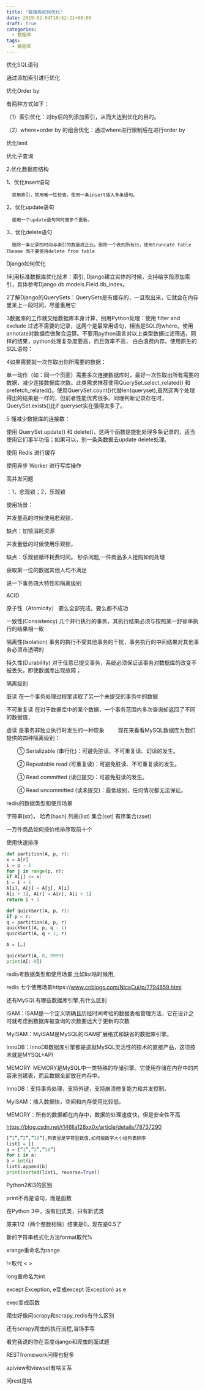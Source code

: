 ```yaml
---
title: "数据库如何优化"
date: 2019-02-04T10:52:21+08:00
draft: true
categories:
  - 数据库
tags:
  - 数据库
---
```


优化SQL语句

通过添加索引进行优化

优化Order by

有两种方式如下：

（1）索引优化：对by后的列添加索引，从而大达到优化的目的。

（2）where+order by 的组合优化：通过where进行限制后在进行order by

优化limit

优化子查询

2.优化数据库结构

  1、优化insert语句

      禁用索引，禁用唯一性检查，使用一条insert插入多条语句。

  2、优化update语句

      使用一个update语句同时做多个更新。

  3、优化delete语句

      删除一条记录的时间与索引的数量成正比。删除一个表的所有行，使用truncate table Tbname 而不要使用delete from table

Django如何优化

1利用标准数据库优化技术：索引, Django建立实体的时候，支持给字段添加索引，具体参考Django.db.models.Field.db_index。

2了解Django的QuerySets：QuerySets是有缓存的，一旦取出来，它就会在内存里呆上一段时间，尽量重用它

3数据库的工作就交给数据库本身计算，别用Python处理：使用 filter and exclude 过滤不需要的记录，这两个是最常用语句，相当是SQL的where。使用annotate对数据库做聚合运算。不要用python语言对以上类型数据过滤筛选，同样的结果，python处理复杂度要高，而且效率不高， 白白浪费内存。使用原生的SQL语句：

4如果需要就一次性取出你所需要的数据：

单一动作（如：同一个页面）需要多次连接数据库时，最好一次性取出所有需要的数据，减少连接数据库次数。此类需求推荐使用QuerySet.select_related() 和 prefetch_related()。使用QuerySet.count()代替len(queryset),虽然这两个处理得出的结果是一样的，但前者性能优秀很多。同理判断记录存在时，QuerySet.exists()比if queryset实在强得太多了。

5 懂减少数据库的连接数：

使用 QuerySet.update() 和 delete()，这两个函数是能批处理多条记录的，适当使用它们事半功倍；如果可以，别一条条数据去update delete处理。

使用 Redis 进行缓存

使用异步 Worker 进行写库操作

高并发问题

：1，悲观锁；2，乐观锁

使用场景：

并发量高的时候使用悲观锁，

缺点：加锁消耗资源

并发量低的时候使用乐观锁，

缺点：乐观锁循环耗费时间。
秒杀问题,一件商品多人抢购如何处理

获取第一位的数据其他人均不满足

说一下事务四大特性和隔离级别

ACID

原子性（Atomicity） 要么全部完成，要么都不成功

一致性(Consistency) 几个并行执行的事务，其执行结果必须与按照某一舒徐串执行的结果相一致

隔离性(Isolation) 事务的执行不受其他事务的干扰，事务执行的中间结果对其他事务必须市透明的

持久性(Durability) 对于任意已提交事务，系统必须保证该事务对数据库的改变不被丢失，即使数据库出现故障；

隔离级别

脏读 在一个事务处理过程里读取了另一个未提交的事务中的数据

不可重复读 在对于数据库中的某个数据，一个事务范围内多次查询却返回了不同的数据值，

虚读 是事务非独立执行时发生的一种现象
　　
现在来看看MySQL数据库为我们提供的四种隔离级别：

　　① Serializable (串行化)：可避免脏读、不可重复读、幻读的发生。

　　② Repeatable read (可重复读)：可避免脏读、不可重复读的发生。

　　③ Read committed (读已提交)：可避免脏读的发生。

　　④ Read uncommitted (读未提交)：最低级别，任何情况都无法保证。

redis的数据类型和使用场景

字符串(str)， 哈希(hash) 列表(list) 集合(set) 有序集合(zset)

一万件商品如何按价格排序取前十个

使用快速排序

```python
def partition(A, p, r):
x = A[r]
i = p - 1
for j in range(p, r):
if A[j] <= x:
i = i + 1
A[i], A[j] = A[j], A[i]
A[i + 1], A[r] = A[r], A[i + 1]
return i + 1

def quickSort(A, p, r):
if p < r:
q = partition(A, p, r)
quickSort(A, p, q - 1)
quickSort(A, q + 1, r)

A = […]

quickSort(A, 0, 9999)
print(A[:-9])
```

redis考数据类型和使用场景,比如list啥时候用,

redis 七个使用场景https://www.cnblogs.com/NiceCui/p/7794659.html

还有MySQL有哪些数据库引擎,有什么区别

ISAM：ISAM是一个定义明确且历经时间考验的数据表格管理方法，它在设计之时就考虑到数据库被查询的次数要远大于更新的次数

MyISAM：MyISAM是MySQL的ISAM扩展格式和缺省的数据库引擎。

InnoDB：InnoDB数据库引擎都是造就MySQL灵活性的技术的直接产品，这项技术就是MYSQL+API

MEMORY: MEMORY是MySQL中一类特殊的存储引擎。它使用存储在内存中的内容来创建表，而且数据全部放在内存中。

InnoDB：支持事务处理，支持外键，支持崩溃修复能力和并发控制。

MyISAM：插入数据快，空间和内存使用比较低。

MEMORY：所有的数据都在内存中，数据的处理速度快，但是安全性不高

https://blog.csdn.net/t146lla128xx0x/article/details/78737290

```python
[“1”,”2”,”10”],列表里是字符型数值,如何按数字大小给列表排序
list1 = []
a = [“1”,”2”,”10”]
for i in a:
b = int(i)
list1.append(b)
print(sorted(list1, reverse=True))
```

Python2和3的区别

print不再是语句，而是函数

在Python 3中，没有旧式类，只有新式类

原来1/2（两个整数相除）结果是0，现在是0.5了

新的字符串格式化方法format取代%

xrange重命名为range

!=取代 < >

long重命名为int

except Exception, e变成except (Exception) as e

exec变成函数

爬虫好像问scrapy和scrapy_redis有什么区别

还有scrapy爬虫的执行流程,当场手写

看完我说的你在百度django和爬虫的面试题

RESTfromework问得也挺多

apiview和viewset有啥关系

问rest是啥
